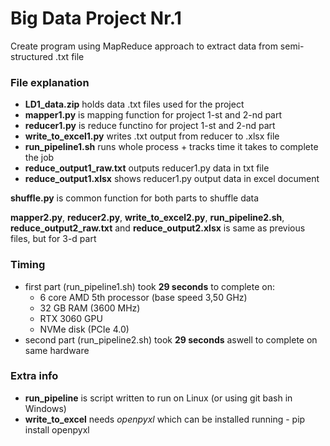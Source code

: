 # Big Data Project Nr.1
Create program using MapReduce approach to extract data from semi-structured .txt file

### File explanation
- **LD1_data.zip** holds data .txt files used for the project
- **mapper1.py** is mapping function for project 1-st and 2-nd part
- **reducer1.py** is reduce functino for project 1-st and 2-nd part
- **write_to_excel1.py** writes .txt output from reducer to .xlsx file
- **run_pipeline1.sh** runs whole process + tracks time it takes to complete the job
- **reduce_output1_raw.txt** outputs reducer1.py data in txt file
- **reduce_output1.xlsx** shows reducer1.py output data in excel document

**shuffle.py** is common function for both parts to shuffle data

**mapper2.py**, **reducer2.py**, **write_to_excel2.py**, **run_pipeline2.sh**, **reduce_output2_raw.txt** and **reduce_output2.xlsx** is same as previous files, but for 3-d part

### Timing
- first part (run_pipeline1.sh) took **29 seconds** to complete on:
    - 6 core AMD 5th processor (base speed 3,50 GHz)
    - 32 GB RAM (3600 MHz)
    - RTX 3060 GPU
    - NVMe disk (PCIe 4.0)
- second part (run_pipeline2.sh) took **29 seconds** aswell to complete on same hardware

### Extra info
- **run_pipeline** is script written to run on Linux (or using git bash in Windows)
- **write_to_excel** needs *openpyxl* which can be installed running - pip install openpyxl
